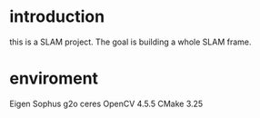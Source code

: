 # introduction
this is a SLAM project. The goal is building a whole SLAM frame.
# enviroment 
Eigen
Sophus
g2o
ceres
OpenCV 4.5.5
CMake 3.25